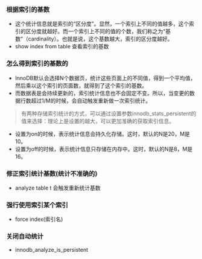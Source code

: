 ### 根据索引的基数
* 这个统计信息就是索引的“区分度”。显然，一个索引上不同的值越多，这个索引的区分度就越好。而一个索引上不同的值的个数，我们称之为“基数”（cardinality）。也就是说，这个基数越大，索引的区分度越好。
* show index from table  查看索引的基数

### 怎么得到索引的基数的
* InnoDB默认会选择N个数据页，统计这些页面上的不同值，得到一个平均值，然后乘以这个索引的页面数，就得到了这个索引的基数。
* 而数据表是会持续更新的，索引统计信息也不会固定不变。所以，当变更的数据行数超过1/M的时候，会自动触发重新做一次索引统计。
> 有两种存储索引统计的方式，可以通过设置参数innodb_stats_persistent的值来选择：理论上是设置的越大，可以更加准确的获取索引信息。
* 设置为on的时候，表示统计信息会持久化存储。这时，默认的N是20，M是10。
* 设置为off的时候，表示统计信息只存储在内存中。这时，默认的N是8，M是16。
### 修正索引统计基数(统计不准确的)
* analyze table t 会触发重新统计基数
### 强行使用索引某个索引
* force index(索引名)
### 关闭自动统计
* innodb_analyze_is_persistent 

